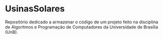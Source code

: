 # UsinasSolares
Repositório dedicado a armazenar o código de um projeto feito na disciplina de Algoritmos e Programação de Computadores da Universidade de Brasília (UnB).
